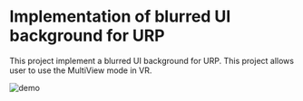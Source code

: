 # Implementation of blurred UI background  for URP

This project implement a blurred UI background for URP. This project allows user to use the MultiView mode in VR.

![demo](https://user-images.githubusercontent.com/208165/141051050-d1e9fa2b-874e-401b-bd8c-28b2d57dfc77.gif)
